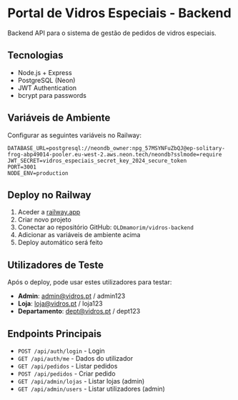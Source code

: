 # Portal de Vidros Especiais - Backend

Backend API para o sistema de gestão de pedidos de vidros especiais.

## Tecnologias

- Node.js + Express
- PostgreSQL (Neon)
- JWT Authentication
- bcrypt para passwords

## Variáveis de Ambiente

Configurar as seguintes variáveis no Railway:

```
DATABASE_URL=postgresql://neondb_owner:npg_57MSYNFuZbQJ@ep-solitary-frog-abp49014-pooler.eu-west-2.aws.neon.tech/neondb?sslmode=require
JWT_SECRET=vidros_especiais_secret_key_2024_secure_token
PORT=3001
NODE_ENV=production
```

## Deploy no Railway

1. Aceder a [railway.app](https://railway.app)
2. Criar novo projeto
3. Conectar ao repositório GitHub: `OLDmamorim/vidros-backend`
4. Adicionar as variáveis de ambiente acima
5. Deploy automático será feito

## Utilizadores de Teste

Após o deploy, pode usar estes utilizadores para testar:

- **Admin**: admin@vidros.pt / admin123
- **Loja**: loja@vidros.pt / loja123  
- **Departamento**: dept@vidros.pt / dept123

## Endpoints Principais

- `POST /api/auth/login` - Login
- `GET /api/auth/me` - Dados do utilizador
- `GET /api/pedidos` - Listar pedidos
- `POST /api/pedidos` - Criar pedido
- `GET /api/admin/lojas` - Listar lojas (admin)
- `GET /api/admin/users` - Listar utilizadores (admin)
